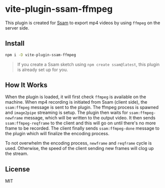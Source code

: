 # vite-plugin-ssam-ffmpeg

This plugin is created for [Ssam](https://github.com/cdaein/ssam) to export mp4 videos by using `ffmpeg` on the server side.

## Install

```sh
npm i -D vite-plugin-ssam-ffmpeg
```

> If you create a Ssam sketch using `npm create ssam@latest`, this plugin is already set up for you.

## How It Works

When the plugin is loaded, it will first check `ffmpeg` is available on the machine. When mp4 recording is initiated from Ssam (client side), the `ssam:ffmpeg` message is sent to the plugin. The ffmpeg process is spawned and `image2pipe` streaming is setup. The plugin then waits for `ssam:ffmpeg-newframe` message, which will be written to the output video. It then sends `ssam:ffmpeg-reqframe` to the client and this will go on until there's no more frame to be recorded. The client finally sends `ssam:ffmpeg-done` message to the plugin which will finalize the encoding process.

To not overwhelm the encoding process, `newframe` and `reqframe` cycle is used. Otherwise, the speed of the client sending new frames will clog up the stream.

## License

MIT

